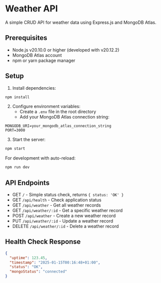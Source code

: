 # Weather API

A simple CRUD API for weather data using Express.js and MongoDB Atlas.

## Prerequisites

- Node.js v20.10.0 or higher (developed with v20.12.2)
- MongoDB Atlas account
- npm or yarn package manager

## Setup

1. Install dependencies:
```bash
npm install
```

2. Configure environment variables:
   - Create a `.env` file in the root directory
   - Add your MongoDB Atlas connection string:
```env
MONGODB_URI=your_mongodb_atlas_connection_string
PORT=3000
```

3. Start the server:
```bash
npm start
```

For development with auto-reload:
```bash
npm run dev
```

## API Endpoints

- GET `/` - Simple status check, returns `{ status: 'OK' }`
- GET `/api/health` - Check application status
- GET `/api/weather` - Get all weather records
- GET `/api/weather/:id` - Get a specific weather record
- POST `/api/weather` - Create a new weather record
- PUT `/api/weather/:id` - Update a weather record
- DELETE `/api/weather/:id` - Delete a weather record

## Health Check Response

```json
{
  "uptime": 123.45,
  "timestamp": "2025-01-15T00:16:48+01:00",
  "status": "OK",
  "mongoStatus": "connected"
}
